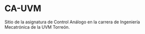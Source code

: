# CA-UVM
Sitio de la asignatura de Control Análogo en la carrera de Ingeniería Mecatrónica de la UVM Torreón.
